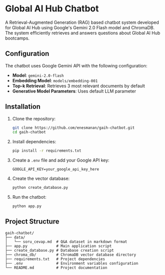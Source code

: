 # Global AI Hub Chatbot

A Retrieval-Augmented Generation (RAG) based chatbot system developed for Global AI Hub using Google's Gemini 2.0 Flash model and ChromaDB. The system efficiently retrieves and answers questions about Global AI Hub bootcamps.


## Configuration

The chatbot uses Google Gemini API with the following configuration:

- **Model**: `gemini-2.0-flash`
- **Embedding Model**: `models/embedding-001`
- **Top-k Retrieval**: Retrieves 3 most relevant documents by default
- **Generative Model Parameters**: Uses default LLM parameter


## Installation

1. Clone the repository:
   ```bash
   git clone https://github.com/enesmanan/gaih-chatbot.git
   cd gaih-chatbot
   ```

2. Install dependencies:
   ```bash
   pip install -r requirements.txt
   ```

3. Create a `.env` file and add your Google API key: 
   ```
   GOOGLE_API_KEY=your_google_api_key_here
   ```

4. Create the vector database:
   ```bash
   python create_database.py
   ```

5. Run the chatbot:
   ```bash
   python app.py
   ```


## Project Structure

```
gaih-chatbot/
├── data/              
│   └── soru_cevap.md  # Q&A dataset in markdown format
├── app.py             # Main application script
├── create_database.py # Database creation script
├── chroma_db/         # ChromaDB vector database directory
├── requirements.txt   # Project dependencies
├── .env               # Environment variables configuration
└── README.md          # Project documentation
```
